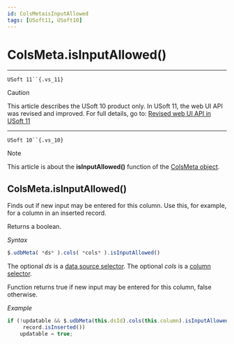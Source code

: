 ```yaml
---
id: ColsMetaisInputAllowed
tags: [USoft11, USoft10]
---
```

# ColsMeta.isInputAllowed()



----

`USoft 11``{.vs_11}`

> [!CAUTION]
> This article describes the USoft 10 product only.
> In USoft 11, the web UI API was revised and improved. For full details, go to:
> [Revised web UI API in USoft 11](/docs/Web_and_app_UIs/UDB_udb/Revised_web_UI_API_in_USoft_11.md)

----

`USoft 10``{.vs_10}`

> [!NOTE]
> This article is about the **isInputAllowed()** function of the [ColsMeta object](/docs/Web_and_app_UIs/UDB_ColsMeta).

## **ColsMeta.isInputAllowed()**

Finds out if new input may be entered for this column. Use this, for example, for a column in an inserted record.

Returns a boolean.

*Syntax*

```js
$.udbMeta( *ds* ).cols( *cols* ).isInputAllowed()
```

The optional *ds* is a [data source selector](/docs/Web_and_app_UIs/UDB_DataSourceMetaContainer/UDB_DataSourceMetaContainer_object.md). The optional *cols* is a [column selector](/docs/Web_and_app_UIs/UDB_ColsMeta/UDB_ColsMeta_object.md).

Function returns true if new input may be entered for this column, false otherwise.

*Example*

```js
if (!updatable && $.udbMeta(this.dsId).cols(this.column).isInputAllowed() &&
     record.isInserted())
    updatable = true;
```

 
